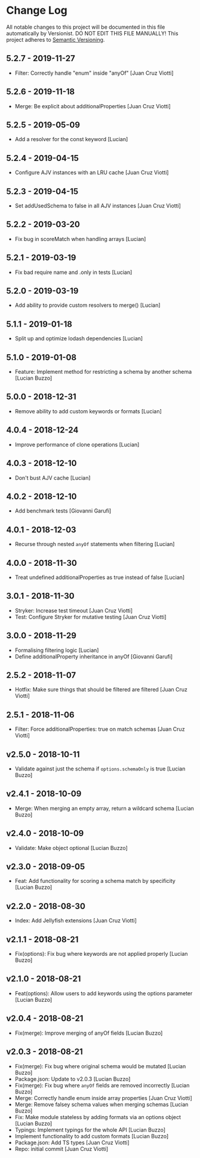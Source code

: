 # Change Log

All notable changes to this project will be documented in this file
automatically by Versionist. DO NOT EDIT THIS FILE MANUALLY!
This project adheres to [Semantic Versioning](http://semver.org/).

## 5.2.7 - 2019-11-27

* Filter: Correctly handle "enum" inside "anyOf" [Juan Cruz Viotti]

## 5.2.6 - 2019-11-18

* Merge: Be explicit about additionalProperties [Juan Cruz Viotti]

## 5.2.5 - 2019-05-09

* Add a resolver for the const keyword [Lucian]

## 5.2.4 - 2019-04-15

* Configure AJV instances with an LRU cache [Juan Cruz Viotti]

## 5.2.3 - 2019-04-15

* Set addUsedSchema to false in all AJV instances [Juan Cruz Viotti]

## 5.2.2 - 2019-03-20

* Fix bug in scoreMatch when handling arrays [Lucian]

## 5.2.1 - 2019-03-19

* Fix bad require name and .only in tests [Lucian]

## 5.2.0 - 2019-03-19

* Add ability to provide custom resolvers to merge() [Lucian]

## 5.1.1 - 2019-01-18

* Split up and optimize lodash dependencies [Lucian]

## 5.1.0 - 2019-01-08

* Feature: Implement method for restricting a schema by another schema [Lucian Buzzo]

## 5.0.0 - 2018-12-31

* Remove ability to add custom keywords or formats [Lucian]

## 4.0.4 - 2018-12-24

* Improve performance of clone operations [Lucian]

## 4.0.3 - 2018-12-10

* Don't bust AJV cache [Lucian]

## 4.0.2 - 2018-12-10

* Add benchmark tests [Giovanni Garufi]

## 4.0.1 - 2018-12-03

* Recurse through nested `anyOf` statements when filtering [Lucian]

## 4.0.0 - 2018-11-30

* Treat undefined additionalProperties as true instead of false [Lucian]

## 3.0.1 - 2018-11-30

* Stryker: Increase test timeout [Juan Cruz Viotti]
* Test: Configure Stryker for mutative testing [Juan Cruz Viotti]

## 3.0.0 - 2018-11-29

* Formalising filtering logic [Lucian]
* Define additionalProperty inheritance in anyOf [Giovanni Garufi]

## 2.5.2 - 2018-11-07

* Hotfix: Make sure things that should be filtered are filtered [Juan Cruz Viotti]

## 2.5.1 - 2018-11-06

* Filter: Force additionalProperties: true on match schemas [Juan Cruz Viotti]

## v2.5.0 - 2018-10-11

* Validate against just the schema if `options.schemaOnly` is true [Lucian Buzzo]

## v2.4.1 - 2018-10-09

* Merge: When merging an empty array, return a wildcard schema [Lucian Buzzo]

## v2.4.0 - 2018-10-09

* Validate: Make object optional [Lucian Buzzo]

## v2.3.0 - 2018-09-05

* Feat: Add functionality for scoring a schema match by specificity [Lucian Buzzo]

## v2.2.0 - 2018-08-30

* Index: Add Jellyfish extensions [Juan Cruz Viotti]

## v2.1.1 - 2018-08-21

* Fix(options): Fix bug where keywords are not applied properly [Lucian Buzzo]

## v2.1.0 - 2018-08-21

* Feat(options): Allow users to add keywords using the options parameter [Lucian Buzzo]

## v2.0.4 - 2018-08-21

* Fix(merge): Improve merging of anyOf fields [Lucian Buzzo]

## v2.0.3 - 2018-08-21

* Fix(merge): Fix bug where original schema would be mutated [Lucian Buzzo]
* Package.json: Update to v2.0.3 [Lucian Buzzo]
* Fix(merge): Fix bug where `anyOf` fields are removed incorrectly [Lucian Buzzo]
* Merge: Correctly handle enum inside array properties [Juan Cruz Viotti]
* Merge: Remove falsey schema values when merging schemas [Lucian Buzzo]
* Fix: Make module stateless by adding formats via an options object [Lucian Buzzo]
* Typings: Implement typings for the whole API [Lucian Buzzo]
* Implement functionality to add custom formats [Lucian Buzzo]
* Package.json: Add TS types [Juan Cruz Viotti]
* Repo: initial commit [Juan Cruz Viotti]
